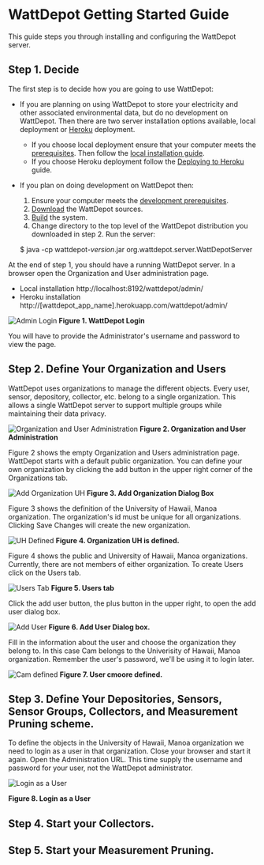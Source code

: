 # WattDepot Getting Started Guide

This guide steps you through installing and configuring the WattDepot server.

## Step 1. Decide

The first step is to decide how you are going to use WattDepot:

* If you are planning on using WattDepot to store your electricity and other associated 
environmental data, but do no development on WattDepot. Then there are two server installation 
options available, local deployment or [Heroku](http://www.heroku.com) deployment.

  * If you choose local deployment ensure that your computer meets the [prerequisites](http://wattdepot.viewdocs.io/wattdepot/installationguide/prerequisites). Then follow the [local installation guide](http://wattdepot.viewdocs.io/wattdepot/installationguide/installation).
  * If you choose Heroku deployment follow the [Deploying to Heroku](http://wattdepot.viewdocs.io/wattdepot/installationguide/deploy-heroku) guide.
  
* If you plan on doing development on WattDepot then:

  1. Ensure your computer meets the [development prerequisites](http://wattdepot.viewdocs.io/wattdepot/developerguide/prerequisites).
  2. [Download](http://wattdepot.viewdocs.io/wattdepot/developerguide/downloading) the WattDepot sources.
  3. [Build](http://wattdepot.viewdocs.io/wattdepot/developerguide/building) the system.
  4. Change directory to the top level of the WattDepot distribution you downloaded in step 2. Run the server:

    $ java -cp wattdepot-*version*.jar org.wattdepot.server.WattDepotServer
    
At the end of step 1, you should have a running WattDepot server. In a browser open the Organization and User administration page.

  * Local installation http://localhost:8192/wattdepot/admin/
  * Heroku installation http://[wattdepot_app_name].herokuapp.com/wattdepot/admin/
  
![Admin Login](http://raw.githubusercontent.com/wattdepot/wattdepot/master/docs/Admin-password.png "Figure 1. WattDepot Login")
**Figure 1. WattDepot Login**

You will have to provide the Administrator's username and password to view the page.

## Step 2. Define Your Organization and Users

WattDepot uses organizations to manage the different objects. Every user, sensor, depository, collector, etc. belong to a single organization.  This allows a single WattDepot server to support multiple groups while maintaining their data privacy.

![Organization and User Administration](http://raw.githubusercontent.com/wattdepot/wattdepot/master/docs/organization-start.png "Figure 2. Organization and User Administration")
**Figure 2. Organization and User Administration**

Figure 2 shows the empty Organization and Users administration page.  WattDepot starts with a default public organization.  You can define your own organization by clicking the add button in the upper right corner of the Organizations tab.

![Add Organization UH](http://raw.githubusercontent.com/wattdepot/wattdepot/master/docs/add-org-dialog.png "Figure 3. Add Organization Dialog Box.")
**Figure 3. Add Organization Dialog Box**

Figure 3 shows the definition of the University of Hawaii, Manoa organization.  The organization's id must be unique for all organizations. Clicking Save Changes will create the new organization.

![UH Defined](http://raw.githubusercontent.com/wattdepot/wattdepot/master/docs/uh-defined.png "Figure 4. Organization UH is defined.")
**Figure 4. Organization UH is defined.**

Figure 4 shows the public and University of Hawaii, Manoa organizations. Currently, there are not members of either organization. To create Users click on the Users tab.

![Users Tab](http://raw.githubusercontent.com/wattdepot/wattdepot/master/docs/user-admin.png "Figure 5. Users Tab.")
**Figure 5. Users tab**

Click the add user button, the plus button in the upper right, to open the add user dialog box.

![Add User](http://raw.githubusercontent.com/wattdepot/wattdepot/master/docs/add-user.png "Figure 6. Add User Dialog box.")
**Figure 6. Add User Dialog box.**

Fill in the information about the user and choose the organization they belong to. In this case Cam belongs to the Univerisity of Hawaii, Manoa organization. Remember the user's password, we'll be using it to login later.

![Cam defined](http://raw.githubusercontent.com/wattdepot/wattdepot/master/docs/add-user.png "Figure 7. User Defined.")
**Figure 7. User cmoore defined.**

## Step 3. Define Your Depositories, Sensors, Sensor Groups, Collectors, and Measurement Pruning scheme.
To define the objects in the University of Hawaii, Manoa organization we need to login as a user in that organization. Close your browser and start it again. Open the Administration URL. This time supply the username and password for your user, not the WattDepot administrator.

![Login as a User](http://raw.githubusercontent.com/wattdepot/wattdepot/master/docs/login-as-user.png "Figure 8. Login as a User.")

**Figure 8. Login as a User**


## Step 4. Start your Collectors.


## Step 5. Start your Measurement Pruning.